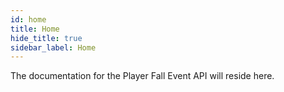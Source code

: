 ```yaml
---
id: home
title: Home
hide_title: true
sidebar_label: Home
---
```


The documentation for the Player Fall Event API will reside here.